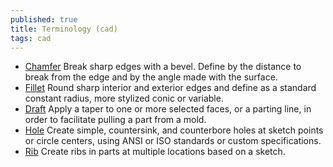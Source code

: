 ```yaml
---
published: true
title: Terminology (cad)
tags: cad
---
```

- [Chamfer](https://cad.onshape.com/help/Content/chamfer.htm?tocpath=Part%20Studios%7CFeature%20Tools%7C_____8) Break sharp edges with a bevel. Define by the distance to break from the edge and by the angle made with the surface.
- [Fillet](https://cad.onshape.com/help/Content/fillet.htm?tocpath=Part%20Studios%7CFeature%20Tools%7C_____7) Round sharp interior and exterior edges and define as a standard constant radius, more stylized conic or variable.
- [Draft](https://cad.onshape.com/help/Content/draft.htm?tocpath=Part%20Studios%7CFeature%20Tools%7C_____9) Apply a taper to one or more selected faces, or a parting line, in order to facilitate pulling a part from a mold.
- [Hole](https://cad.onshape.com/help/Content/hole.htm?tocpath=Part%20Studios%7CFeature%20Tools%7C_____12) Create simple, countersink, and counterbore holes at sketch points or circle centers, using ANSI or ISO standards or custom specifications. 
- [Rib](https://cad.onshape.com/help/Content/rib.htm?tocpath=Part%20Studios%7CFeature%20Tools%7C_____10) Create ribs in parts at multiple locations based on a sketch.